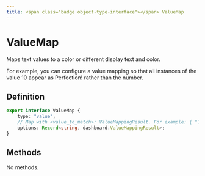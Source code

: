 ```yaml
---
title: <span class="badge object-type-interface"></span> ValueMap
---
```

# <span class="badge object-type-interface"></span> ValueMap

Maps text values to a color or different display text and color.

For example, you can configure a value mapping so that all instances of the value 10 appear as Perfection! rather than the number.

## Definition

```typescript
export interface ValueMap {
	type: "value";
	// Map with <value_to_match>: ValueMappingResult. For example: { "10": { text: "Perfection!", color: "green" } }
	options: Record<string, dashboard.ValueMappingResult>;
}

```
## Methods

No methods.
